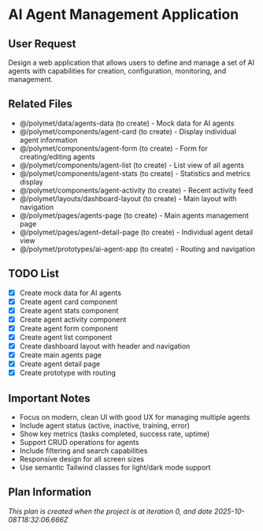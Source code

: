 # AI Agent Management Application

## User Request
Design a web application that allows users to define and manage a set of AI agents with capabilities for creation, configuration, monitoring, and management.

## Related Files
- @/polymet/data/agents-data (to create) - Mock data for AI agents
- @/polymet/components/agent-card (to create) - Display individual agent information
- @/polymet/components/agent-form (to create) - Form for creating/editing agents
- @/polymet/components/agent-list (to create) - List view of all agents
- @/polymet/components/agent-stats (to create) - Statistics and metrics display
- @/polymet/components/agent-activity (to create) - Recent activity feed
- @/polymet/layouts/dashboard-layout (to create) - Main layout with navigation
- @/polymet/pages/agents-page (to create) - Main agents management page
- @/polymet/pages/agent-detail-page (to create) - Individual agent detail view
- @/polymet/prototypes/ai-agent-app (to create) - Routing and navigation

## TODO List
- [x] Create mock data for AI agents
- [x] Create agent card component
- [x] Create agent stats component
- [x] Create agent activity component
- [x] Create agent form component
- [x] Create agent list component
- [x] Create dashboard layout with header and navigation
- [x] Create main agents page
- [x] Create agent detail page
- [x] Create prototype with routing

## Important Notes
- Focus on modern, clean UI with good UX for managing multiple agents
- Include agent status (active, inactive, training, error)
- Show key metrics (tasks completed, success rate, uptime)
- Support CRUD operations for agents
- Include filtering and search capabilities
- Responsive design for all screen sizes
- Use semantic Tailwind classes for light/dark mode support

  
## Plan Information
*This plan is created when the project is at iteration 0, and date 2025-10-08T18:32:06.666Z*

